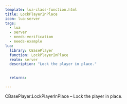 ```yaml
---
template: lua-class-function.html
title: LockPlayerInPlace
icon: lua-server
tags:
  - lua
  - server
  - needs-verification
  - needs-example
lua:
  library: CBasePlayer
  function: LockPlayerInPlace
  realm: server
  description: "Lock the player in place."
  
  
  returns:
    
---
```


<div class="lua__search__keywords">
CBasePlayer:LockPlayerInPlace &#x2013; Lock the player in place.
</div>
